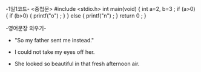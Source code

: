    -1일1코드-
    <중첩문>
#include <stdio.h>
int main(void)
 {
    int a=2, b=3 ;
    if (a>0)
    {
       if (b>0)
        {
           printf("o") ;
         }
       }
       else
       {
           printf("n") ;
      }
      return 0 ;
  }

   -영어문장 외우기- <The Stars>

* "So my father sent me instead."

* I could not take my eyes off her.

* She looked so beautiful in that fresh afternoon air.
           